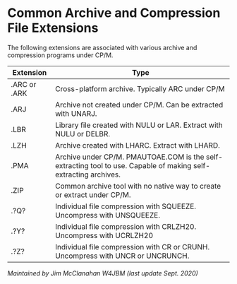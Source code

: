 # Common Archive and Compression File Extensions

The following extensions are associated with various archive and compression programs under CP/M.

| Extension | Type                                                  |
| --------- | ----------------------------------------------------- |
| .ARC or .ARK | Cross-platform archive. Typically ARC under CP/M |
| .ARJ | Archive not created under CP/M. Can be extracted with UNARJ.|
| .LBR | Library file created with NULU or LAR. Extract with NULU or DELBR. |
| .LZH | Archive created with LHARC. Extract with LHARD. |
| .PMA | Archive under CP/M. PMAUTOAE.COM is the self-extracting tool to use. Capable of making self-extracting archives.|
| .ZIP | Common archive tool with no native way to create or extract under CP/M. |
| .?Q? | Individual file compression with SQUEEZE. Uncompress with UNSQUEEZE. |
| .?Y? | Individual file compression with CRLZH20. Uncompress with UCRLZH20 |
| .?Z? | Individual file compression with CR or CRUNH. Uncompress with UNCR or UNCRUNCH.|

*Maintained by Jim McClanahan W4JBM (last update Sept. 2020)*
